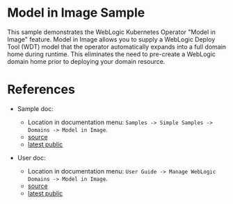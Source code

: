 # Model in Image Sample

This sample demonstrates the WebLogic Kubernetes Operator "Model in Image" feature. Model in Image allows you to supply a WebLogic Deploy Tool (WDT) model that the operator automatically expands into a full domain home during runtime. This eliminates the need to pre-create a WebLogic domain home prior to deploying your domain resource.

# References

- Sample doc: 
  - Location in documentation menu: `Samples -> Simple Samples -> Domains -> Model in Image`.
  - [source](../../../../../docs-source/content/samples/domains/model-in-image/_index.md)
  - [latest public](https://oracle.github.io/weblogic-kubernetes-operator/samples/domains/model-in-image)

- User doc: 
  - Location in documentation menu: `User Guide -> Manage WebLogic Domains -> Model in Image`.
  - [source](../../../../../docs-source/content/userguide/managing-domains/model-in-image/_index.md)
  - [latest public](https://oracle.github.io/weblogic-kubernetes-operator/userguide/managing-domains/model-in-image)
